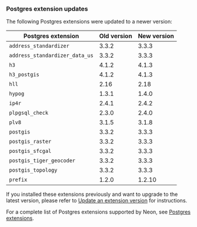 ### Postgres extension updates

The following Postgres extensions were updated to a newer version:

| Postgres extension           | Old version   | New version   |
|------------------------------|---------------|---------------|
| `address_standardizer`       | 3.3.2         | 3.3.3         |
| `address_standardizer_data_us` | 3.3.2       | 3.3.3         |
| `h3`                         | 4.1.2         | 4.1.3         |
| `h3_postgis`                 | 4.1.2         | 4.1.3         |
| `hll`                        | 2.16          | 2.18          |
| `hypog`                      | 1.3.1         | 1.4.0         |
| `ip4r`                       | 2.4.1         | 2.4.2         |
| `plpgsql_check`              | 2.3.0         | 2.4.0         |
| `plv8`                       | 3.1.5         | 3.1.8         |
| `postgis`                    | 3.3.2         | 3.3.3         |
| `postgis_raster`             | 3.3.2         | 3.3.3         |
| `postgis_sfcgal`             | 3.3.2         | 3.3.3         |
| `postgis_tiger_geocoder`     | 3.3.2         | 3.3.3         |
| `postgis_topology`           | 3.3.2         | 3.3.3         |
| `prefix`                     | 1.2.0         | 1.2.10        |

If you installed these extensions previously and want to upgrade to the latest version, please refer to [Update an extension version](/docs/extensions/pg-extensions#update-an-extension-version) for instructions.

For a complete list of Postgres extensions supported by Neon, see [Postgres extensions](/docs/extensions/pg-extensions).
